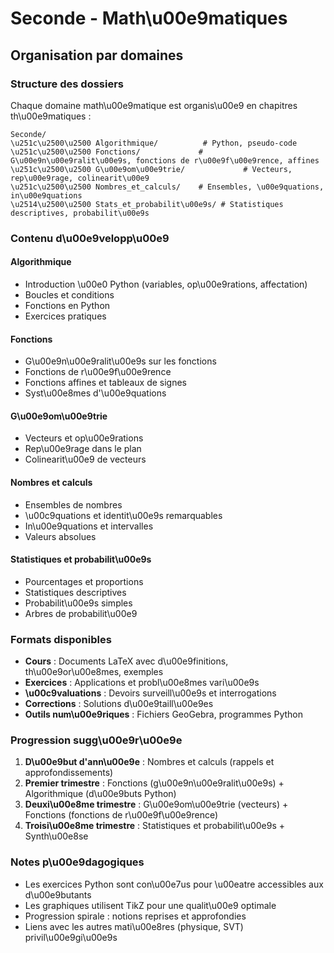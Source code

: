 # Seconde - Math\u00e9matiques

## Organisation par domaines

### Structure des dossiers

Chaque domaine math\u00e9matique est organis\u00e9 en chapitres th\u00e9matiques :

```
Seconde/
\u251c\u2500\u2500 Algorithmique/          # Python, pseudo-code
\u251c\u2500\u2500 Fonctions/             # G\u00e9n\u00e9ralit\u00e9s, fonctions de r\u00e9f\u00e9rence, affines
\u251c\u2500\u2500 G\u00e9om\u00e9trie/             # Vecteurs, rep\u00e9rage, colinearit\u00e9
\u251c\u2500\u2500 Nombres_et_calculs/    # Ensembles, \u00e9quations, in\u00e9quations
\u2514\u2500\u2500 Stats_et_probabilit\u00e9s/ # Statistiques descriptives, probabilit\u00e9s
```

### Contenu d\u00e9velopp\u00e9

#### Algorithmique
- Introduction \u00e0 Python (variables, op\u00e9rations, affectation)
- Boucles et conditions
- Fonctions en Python
- Exercices pratiques

#### Fonctions
- G\u00e9n\u00e9ralit\u00e9s sur les fonctions
- Fonctions de r\u00e9f\u00e9rence
- Fonctions affines et tableaux de signes
- Syst\u00e8mes d'\u00e9quations

#### G\u00e9om\u00e9trie
- Vecteurs et op\u00e9rations
- Rep\u00e9rage dans le plan
- Colinearit\u00e9 de vecteurs

#### Nombres et calculs
- Ensembles de nombres
- \u00c9quations et identit\u00e9s remarquables
- In\u00e9quations et intervalles
- Valeurs absolues

#### Statistiques et probabilit\u00e9s
- Pourcentages et proportions
- Statistiques descriptives
- Probabilit\u00e9s simples
- Arbres de probabilit\u00e9

### Formats disponibles
- **Cours** : Documents LaTeX avec d\u00e9finitions, th\u00e9or\u00e8mes, exemples
- **Exercices** : Applications et probl\u00e8mes vari\u00e9s
- **\u00c9valuations** : Devoirs surveill\u00e9s et interrogations
- **Corrections** : Solutions d\u00e9taill\u00e9es
- **Outils num\u00e9riques** : Fichiers GeoGebra, programmes Python

### Progression sugg\u00e9r\u00e9e

1. **D\u00e9but d'ann\u00e9e** : Nombres et calculs (rappels et approfondissements)
2. **Premier trimestre** : Fonctions (g\u00e9n\u00e9ralit\u00e9s) + Algorithmique (d\u00e9buts Python)
3. **Deuxi\u00e8me trimestre** : G\u00e9om\u00e9trie (vecteurs) + Fonctions (fonctions de r\u00e9f\u00e9rence)
4. **Troisi\u00e8me trimestre** : Statistiques et probabilit\u00e9s + Synth\u00e8se

### Notes p\u00e9dagogiques

- Les exercices Python sont con\u00e7us pour \u00eatre accessibles aux d\u00e9butants
- Les graphiques utilisent TikZ pour une qualit\u00e9 optimale
- Progression spirale : notions reprises et approfondies
- Liens avec les autres mati\u00e8res (physique, SVT) privil\u00e9gi\u00e9s
